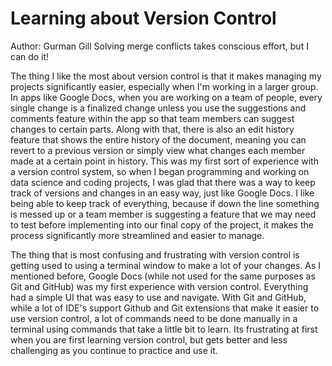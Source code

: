 # Learning about Version Control
Author: Gurman Gill
Solving merge conflicts takes conscious effort, but I can do it!

The thing I like the most about version control is that it makes managing my projects significantly easier, especially when I'm working in a larger group. In apps like Google Docs, when you are working on a team of people, every single change is a finalized change unless you use the suggestions and comments feature within the app so that team members can suggest changes to certain parts. Along with that, there is also an edit history feature that shows the entire history of the document, meaning you can revert to a previous version or simply view what changes each member made at a certain point in history. This was my first sort of experience with a version control system, so when I began programming and working on data science and coding projects, I was glad that there was a way to keep track of versions and changes in an easy way, just like Google Docs. I like being able to keep track of everything, because if down the line something is messed up or a team member is suggesting a feature that we may need to test before implementing into our final copy of the project, it makes the process significantly more streamlined and easier to manage.

The thing that is most confusing and frustrating with version control is getting used to using a terminal window to make a lot of your changes. As I mentioned before, Google Docs (while not used for the same purposes as Git and GitHub) was my first experience with version control. Everything had a simple UI that was easy to use and navigate. With Git and GitHub, while a lot of IDE's support Github and Git extensions that make it easier to use version control, a lot of commands need to be done manually in a terminal using commands that take a little bit to learn. Its frustrating at first when you are first learning version control, but gets better and less challenging as you continue to practice and use it.
